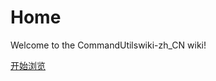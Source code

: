 # Home

Welcome to the CommandUtilswiki-zh\_CN wiki!

[开始浏览](https://github.com/Scott-CT/CommandUtilswiki-zh_CN/wiki/%E9%A6%96%E9%A1%B5)

